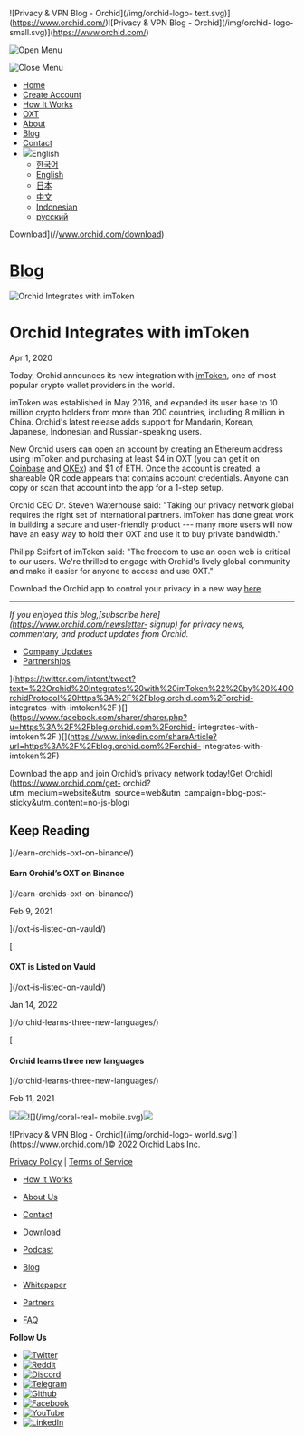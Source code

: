 ![Privacy & VPN Blog - Orchid](/img/orchid-logo-
text.svg)](https://www.orchid.com/)![Privacy & VPN Blog - Orchid](/img/orchid-
logo-small.svg)](https://www.orchid.com/)

![Open Menu](/img/icons/hamburger.svg)

![Close Menu](/img/icons/close.svg)

  * [Home](https://www.orchid.com/)
  * [Create Account](https://www.orchid.com/join)
  * [How It Works](https://www.orchid.com/how-it-works)
  * [OXT](https://www.orchid.com/oxt)
  * [About](https://www.orchid.com/about-us)
  * [Blog](/)
  * [Contact](https://www.orchid.com/contact)
  * ![](/img/globe.svg)English
    * [한국어](//blog.ko.orchid.com/orchid-integrates-with-imtoken/)
    * [English](//blog.orchid.com/orchid-integrates-with-imtoken/)
    * [日本](//blog.ja.orchid.com/orchid-integrates-with-imtoken/)
    * [中文](//blog.zh.orchid.com/orchid-integrates-with-imtoken/)
    * [Indonesian](//blog.id.orchid.com/orchid-integrates-with-imtoken/)
    * [русский](//blog.ru.orchid.com/orchid-integrates-with-imtoken/)

Download](//www.orchid.com/download)

# [Blog](/)

![Orchid Integrates with
imToken](/static/7d7371b24a024b630cc888c533e16157/Orchid_BlogImage_imToken.jpg)

# Orchid Integrates with imToken

Apr 1, 2020  
  

Today, Orchid announces its new integration with [imToken](http://token.im),
one of most popular crypto wallet providers in the world.

imToken was established in May 2016, and expanded its user base to 10 million
crypto holders from more than 200 countries, including 8 million in China.
Orchid's latest release adds support for Mandarin, Korean, Japanese,
Indonesian and Russian-speaking users.

New Orchid users can open an account by creating an Ethereum address using
imToken and purchasing at least $4 in OXT (you can get it on
[Coinbase](https://www.coinbase.com/price/orchid) and
[OKEx](https://www.okex.com/)) and $1 of ETH. Once the account is created, a
shareable QR code appears that contains account credentials. Anyone can copy
or scan that account into the app for a 1-step setup.

Orchid CEO Dr. Steven Waterhouse said: "Taking our privacy network global
requires the right set of international partners. imToken has done great work
in building a secure and user-friendly product --- many more users will now
have an easy way to hold their OXT and use it to buy private bandwidth."

Philipp Seifert of imToken said: "The freedom to use an open web is critical
to our users. We're thrilled to engage with Orchid's lively global community
and make it easier for anyone to access and use OXT."

Download the Orchid app to control your privacy in a new way
[here](https://www.orchid.com/download).

* * *

 _If you enjoyed this blog,[subscribe here](https://www.orchid.com/newsletter-
signup) for privacy news, commentary, and product updates from Orchid._

  * [Company Updates](/tag/company-updates/)
  * [Partnerships](/tag/partnerships/)

](https://twitter.com/intent/tweet?text=%22Orchid%20Integrates%20with%20imToken%22%20by%20%40OrchidProtocol%20https%3A%2F%2Fblog.orchid.com%2Forchid-
integrates-with-imtoken%2F
)[](https://www.facebook.com/sharer/sharer.php?u=https%3A%2F%2Fblog.orchid.com%2Forchid-
integrates-with-imtoken%2F
)[](https://www.linkedin.com/shareArticle?url=https%3A%2F%2Fblog.orchid.com%2Forchid-
integrates-with-imtoken%2F)

Download the app and join Orchid’s privacy network today!Get
Orchid](https://www.orchid.com/get-
orchid?utm_medium=website&utm_source=web&utm_campaign=blog-post-
sticky&utm_content=no-js-blog)

## Keep Reading

](/earn-orchids-oxt-on-binance/)

#### Earn Orchid’s OXT on Binance

](/earn-orchids-oxt-on-binance/)

Feb 9, 2021

](/oxt-is-listed-on-vauld/)

[

#### OXT is Listed on Vauld

](/oxt-is-listed-on-vauld/)

Jan 14, 2022

](/orchid-learns-three-new-languages/)

[

#### Orchid learns three new languages

](/orchid-learns-three-new-languages/)

Feb 11, 2021

![](/img/coral-electric.svg)![](/img/coral-real.svg)![](/img/coral-real-
mobile.svg)![](/img/footer-fish.svg)

![Privacy & VPN Blog - Orchid](/img/orchid-logo-
world.svg)](https://www.orchid.com/)© 2022 Orchid Labs Inc.

[Privacy Policy](https://www.orchid.com/privacy-policy) | [Terms of
Service](https://www.orchid.com/service-terms)

  * [How it Works](https://www.orchid.com/how-it-works)
  * [About Us](https://www.orchid.com/about-us)
  * [Contact](https://www.orchid.com/contact)

  * [Download](https://www.orchid.com/download)
  * [Podcast](https://www.orchid.com/podcast)
  * [Blog](/)

  * [Whitepaper](https://www.orchid.com/assets/whitepaper/whitepaper.pdf)
  * [Partners](https://www.orchid.com/partners)
  * [FAQ](https://www.orchid.com/faq)

 **Follow Us**

  * [![Twitter](/img/icons/social-twitter.svg)](https://twitter.com/OrchidProtocol)
  * [![Reddit](/img/icons/reddit.svg)](https://www.reddit.com/r/orchid/)
  * [![Discord](/img/icons/social-discord.svg)](https://discord.gg/GDbxmjxX9F)
  * [![Telegram](/img/icons/social-telegram.svg)](https://www.t.me/OrchidOfficial)
  * [![Github](/img/icons/social-github.svg)](https://github.com/OrchidTechnologies)
  * [![Facebook](/img/icons/social-facebook.svg)](https://www.facebook.com/OrchidProtocol)
  * [![YouTube](/img/icons/social-youtube.svg)](https://www.youtube.com/channel/UCIH_BKBlNemsCzDhPYZBlHw)
  * [![LinkedIn](/img/icons/social-linkedin.svg)](https://www.linkedin.com/company/orchidprotocol)

